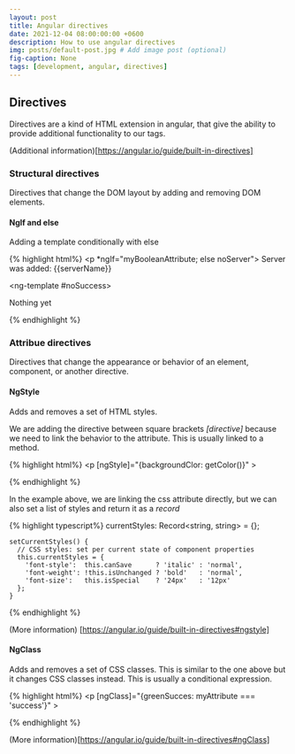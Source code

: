 ```yaml
---
layout: post
title: Angular directives
date: 2021-12-04 08:00:00:00 +0600
description: How to use angular directives
img: posts/default-post.jpg # Add image post (optional)
fig-caption: None
tags: [development, angular, directives]
---
```


## Directives
Directives are a kind of HTML extension in angular, that give the ability to provide additional functionality to our tags.
 
(Additional information)[https://angular.io/guide/built-in-directives]

### Structural directives

Directives that change the DOM layout by adding and removing DOM elements.

#### NgIf and else

Adding a template conditionally with else

{% highlight html%}
    <p *ngIf="myBooleanAttribute; else noServer"> Server was added: {{serverName}}</p>
	<ng-template #noSuccess>
		<p> Nothing yet</p>
	</ng-template>
{% endhighlight %}

### Attribue directives

Directives that change the appearance or behavior of an element, component, or another directive.

#### NgStyle

Adds and removes a set of HTML styles.

We are adding  the directive between square brackets *[directive]* because we need to link the behavior to the attribute. 
This is usually linked to a method.

{% highlight html%}
    <p [ngStyle]="{backgroundClor: getColor()}" > </p>
{% endhighlight %}


In the example above, we are linking the css attribute directly, but we can also set a list of styles and return it as a *record*

{% highlight typescript%}
    currentStyles: Record<string, string> = {};

	setCurrentStyles() {
	  // CSS styles: set per current state of component properties
	  this.currentStyles = {
		'font-style':  this.canSave      ? 'italic' : 'normal',
		'font-weight': !this.isUnchanged ? 'bold'   : 'normal',
		'font-size':   this.isSpecial    ? '24px'   : '12px'
	  };
	}
{% endhighlight %}


(More information) [https://angular.io/guide/built-in-directives#ngstyle]

#### NgClass
Adds and removes a set of CSS classes.
This is similar to the one above but it changes CSS classes instead. This is usually a conditional expression.

{% highlight html%}
    <p [ngClass]="{greenSucces: myAttribute === 'success'}" > </p>
{% endhighlight %}

(More information)[https://angular.io/guide/built-in-directives#ngClass]